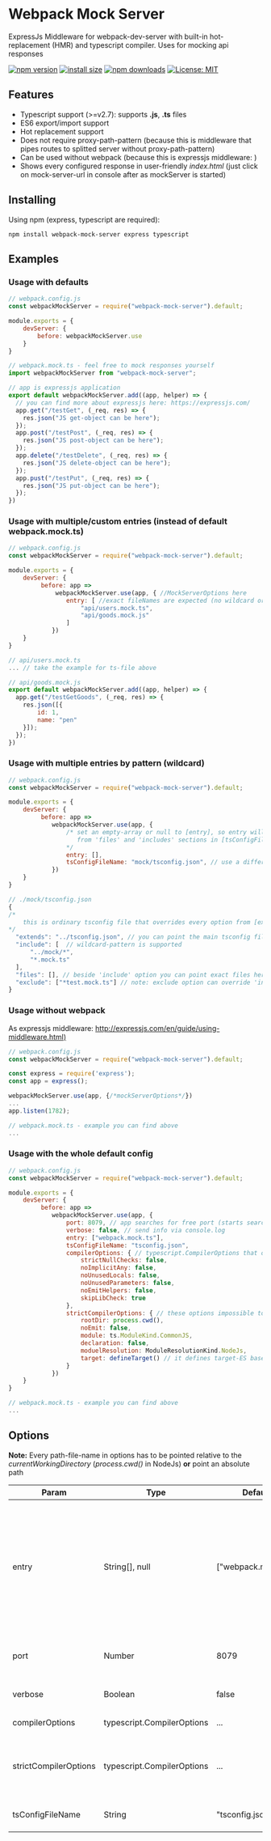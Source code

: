 # Webpack Mock Server

ExpressJs Middleware for webpack-dev-server with built-in hot-replacement (HMR) and typescript compiler.
Uses for mocking api responses

[![npm version](https://img.shields.io/npm/v/webpack-mock-server.svg?style=flat-square)](https://www.npmjs.com/package/webpack-mock-server)
[![install size](https://packagephobia.now.sh/badge?p=webpack-mock-server)](https://packagephobia.now.sh/result?p=webpack-mock-server)
[![npm downloads](https://img.shields.io/npm/dm/webpack-mock-server.svg?style=flat-square)](http://npm-stat.com/charts.html?package=webpack-mock-server)
[![License: MIT](https://img.shields.io/badge/License-MIT-yellow.svg)](https://opensource.org/licenses/MIT)

## Features

- Typescript support (>=v2.7): supports **.js**, **.ts** files
- ES6 export/import support
- Hot replacement support
- Does not require proxy-path-pattern (because this is middleware that pipes routes to splitted server without proxy-path-pattern)
- Can be used without webpack (because this is expressjs middleware: )
- Shows every configured response in user-friendly *index.html* (just click on mock-server-url in console after as mockServer is started)

## Installing

Using npm (express, typescript are required):

```npm
npm install webpack-mock-server express typescript
```

## Examples

### Usage with defaults

```js
// webpack.config.js
const webpackMockServer = require("webpack-mock-server").default;

module.exports = {
    devServer: {
        before: webpackMockServer.use
    }
}

// webpack.mock.ts - feel free to mock responses yourself
import webpackMockServer from "webpack-mock-server";

// app is expressjs application
export default webpackMockServer.add((app, helper) => {
  // you can find more about expressjs here: https://expressjs.com/
  app.get("/testGet", (_req, res) => {
    res.json("JS get-object can be here");
  });
  app.post("/testPost", (_req, res) => {
    res.json("JS post-object can be here");
  });
  app.delete("/testDelete", (_req, res) => {
    res.json("JS delete-object can be here");
  });
  app.pust("/testPut", (_req, res) => {
    res.json("JS put-object can be here");
  });
})
```

### Usage with multiple/custom entries (instead of default **webpack.mock.ts**)

```js
// webpack.config.js
const webpackMockServer = require("webpack-mock-server").default;

module.exports = {
    devServer: {
         before: app =>
             webpackMockServer.use(app, { //MockServerOptions here
                entry: [ //exact fileNames are expected (no wildcard or folder - use custom tsConfig instead)
                    "api/users.mock.ts",
                    "api/goods.mock.js"
                ]
            })
    }
}

// api/users.mock.ts
... // take the example for ts-file above

// api/goods.mock.js
export default webpackMockServer.add((app, helper) => {
  app.get("/testGetGoods", (_req, res) => {
    res.json([{
        id: 1,
        name: "pen"
    }]);
  });
})
```

### Usage with multiple entries by pattern (wildcard)

```js
// webpack.config.js
const webpackMockServer = require("webpack-mock-server").default;

module.exports = {
    devServer: {
         before: app =>
            webpackMockServer.use(app, {
                /* set an empty-array or null to [entry], so entry will be defined
                   from 'files' and 'includes' sections in [tsConfigFileName]
                */
                entry: [],
                tsConfigFileName: "mock/tsconfig.json", // use a different tsconfig-file that is contained entries
            })
    }
}

// ./mock/tsconfig.json
{
/*
    this is ordinary tsconfig file that overrides every option from [extends] - main tsconfig-file
*/
  "extends": "../tsconfig.json", // you can point the main tsconfig file or remove that property if it's not required
  "include": [  // wildcard-pattern is supported
      "../mock/*",
      "*.mock.ts"
  ],
  "files": [], // beside 'include' option you can point exact files here
  "exclude": ["*test.mock.ts"] // note: exclude option can override 'include' and 'files' options
}

```

### Usage without webpack

As expressjs middleware: <http://expressjs.com/en/guide/using-middleware.html)>

```js
// webpack.config.js
const webpackMockServer = require("webpack-mock-server").default;

const express = require('express');
const app = express();

webpackMockServer.use(app, {/*mockServerOptions*/})
...
app.listen(1782);

// webpack.mock.ts - example you can find above
...
```

### Usage with the whole default config

```js
// webpack.config.js
const webpackMockServer = require("webpack-mock-server").default;

module.exports = {
    devServer: {
         before: app =>
            webpackMockServer.use(app, {
                port: 8079, // app searches for free port (starts searching from pointed)
                verbose: false, // send info via console.log
                entry: ["webpack.mock.ts"],
                tsConfigFileName: "tsconfig.json",
                compilerOptions: { // typescript.CompilerOptions that overrides tsconfig.json:[compilerOptions]
                    strictNullChecks: false,
                    noImplicitAny: false,
                    noUnusedLocals: false,
                    noUnusedParameters: false,
                    noEmitHelpers: false,
                    skipLibCheck: true
                },
                strictCompilerOptions: { // these options impossible to override
                    rootDir: process.cwd(),
                    noEmit: false,
                    module: ts.ModuleKind.CommonJS,
                    declaration: false,
                    moduelResolution: ModuleResolutionKind.NodeJs,
                    target: defineTarget() // it defines target-ES based on NODE version
                }
            })
    }
}

// webpack.mock.ts - example you can find above
...
```

## Options

**Note:** Every path-file-name in options has to be pointed relative to the *currentWorkingDirectory* (*process.cwd()* in NodeJs) **or** point an absolute path

| Param                 | Type                       | Default             | Description                                                                                                                                                                                                          |
| --------------------- | -------------------------- | ------------------- | -------------------------------------------------------------------------------------------------------------------------------------------------------------------------------------------------------------------- |
| entry                 | String[], null             | ["webpack.mock.ts"] | Entry points for typescript-compiler (exact fileNames are expected). Set an **empty array** or **null** for using **files** and **includes** sections from *tsConfigFileName*. Otherwise these sections are ignored! |
| port                  | Number                     | 8079                | app searches for free port (starts searching from pointed)                                                                                                                                                           |
| verbose               | Boolean                    | false               | show debug info in NodeJs via console.log                                                                                                                                                                            |
| compilerOptions       | typescript.CompilerOptions | ...                 | see the latest example above                                                                                                                                                                                         |
| strictCompilerOptions | typescript.CompilerOptions | ...                 | **readOnly**. See the latest example above. These options impossible to override                                                                                                                                     |
| tsConfigFileName      | String                     | "tsconfig.json"     | pointer to typescript config file                                                                                                                                                                                    |

